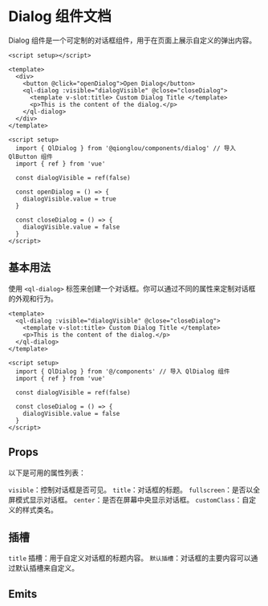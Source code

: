 # Dialog 组件文档

Dialog 组件是一个可定制的对话框组件，用于在页面上展示自定义的弹出内容。

```vue
<script setup></script>

<template>
  <div>
    <button @click="openDialog">Open Dialog</button>
    <ql-dialog :visible="dialogVisible" @close="closeDialog">
      <template v-slot:title> Custom Dialog Title </template>
      <p>This is the content of the dialog.</p>
    </ql-dialog>
  </div>
</template>

<script setup>
  import { QlDialog } from '@qionglou/components/dialog' // 导入 QlButton 组件
  import { ref } from 'vue'

  const dialogVisible = ref(false)

  const openDialog = () => {
    dialogVisible.value = true
  }

  const closeDialog = () => {
    dialogVisible.value = false
  }
</script>
```

## 基本用法

使用 `<ql-dialog>` 标签来创建一个对话框。你可以通过不同的属性来定制对话框的外观和行为。

```vue
<template>
  <ql-dialog :visible="dialogVisible" @close="closeDialog">
    <template v-slot:title> Custom Dialog Title </template>
    <p>This is the content of the dialog.</p>
  </ql-dialog>
</template>

<script setup>
  import { QlDialog } from '@/components' // 导入 QlDialog 组件
  import { ref } from 'vue'

  const dialogVisible = ref(false)

  const closeDialog = () => {
    dialogVisible.value = false
  }
</script>
```

## Props

以下是可用的属性列表：

`visible`：控制对话框是否可见。
`title`：对话框的标题。
`fullscreen`：是否以全屏模式显示对话框。
`center`：是否在屏幕中央显示对话框。
`customClass`：自定义的样式类名。

## 插槽

`title` 插槽：用于自定义对话框的标题内容。
`默认插槽`：对话框的主要内容可以通过默认插槽来自定义。

## Emits
